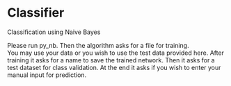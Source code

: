 # Classifier
Classification using Naive Bayes

Please run py_nb. Then the algorithm asks for a file for training.  
You may use your data or you wish to use the test data provided here.
After training it asks for a name to save the trained network.
Then it asks for a test dataset for class validation.
At the end it asks if you wish to enter your manual input for prediction.  
